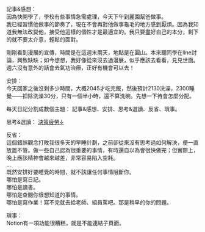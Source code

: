 記事&感想：  
因為快開學了，學校有些事情急需處理，今天下午到麗園幫爸做事。  
我已經習慣他做事的節奏了，現在不會再對他做事龜毛的地方感到厭煩。因為我知道我無法改變他，接受他這樣的個性才是最適宜的。我只要盡好自己的本分，剩下的就不要太介意，輕鬆的面對。  

剛剛看到漫展的宣傳，時間是在這週末兩天，地點是在圓山。本來聽同學在line討論，興致缺缺；如今想想，我好像從來沒去過漫展，似乎應該去看看，見見世面。週六沒有意外的話會去氣功治療，正好有機會可以去！

安排：  
今天回家之後沒剩多少時間，大概2045才吃完飯，然後預計2130洗澡，2300睡覺——扣除洗澡30分，只有一個半小時，還不算洗碗。先想一下待會怎麼分配。  

每天日記分割成數個主題： 記事&感想、安排、思考&選讀、反省、瑣事。

思考&選讀：
[決策疲勞↓](https://www.notion.so/3db16dc91d9540cfa5dc1d3eb0a5033d)

反省：  
這個錯誤觀念打敗我很多天的早睡計劃，之前卻從來沒有思考過如何解決，便一直放置不管。做一些自己認為很重要的事情，有時還自以為會很快做完；但實際上，晚上應該精神會越來越差，非常容易陷入空耗。  
...  
既然安排好要睡覺的時間，就不該讓任何事情阻斷你。  
哪怕是寫日記。  
哪怕是讀書。  
哪怕是查閱你很想知道的事情。  
哪怕是寫作業！寫不完就去給老師、組員罵吧。那是稍早的你的問題。  

瑣事：  
Notion有一項功能很糟糕，就是不能連結子頁面。